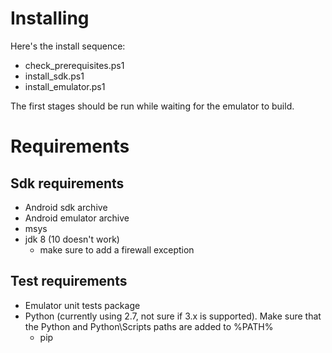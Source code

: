 Installing
==========

Here's the install sequence:
* check_prerequisites.ps1
* install_sdk.ps1
* install_emulator.ps1

The first stages should be run while waiting for the emulator to build.

Requirements
============

Sdk requirements
----------------
* Android sdk archive
* Android emulator archive
* msys
* jdk 8 (10 doesn't work)
    * make sure to add a firewall exception

Test requirements
-----------------
* Emulator unit tests package
* Python (currently using 2.7, not sure if 3.x is supported). Make sure that
  the Python and Python\Scripts paths are added to %PATH%
   * pip
